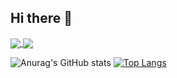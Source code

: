## Hi there 👋

<a href="https://github.com/anuraghazra/github-readme-stats">
  <img align="center" src="![Anurag's GitHub stats](![Anurag's GitHub stats](https://github-readme-stats.vercel.app/api?username=Longlinga&show_icons=true&theme=shadow_blue))" />
</a>
<a href="https://github.com/anuraghazra/convoychat">
  <img align="center" src="[![Top Langs]([![Top Langs](https://github-readme-stats.vercel.app/api/top-langs/?username=Longlinga&layout=compact)]())" />
</a>

![Anurag's GitHub stats](https://github-readme-stats.vercel.app/api?username=Longlinga&show_icons=true&theme=shadow_blue)
[![Top Langs](https://github-readme-stats.vercel.app/api/top-langs/?username=Longlinga&layout=compact)]()

<!--
**Longlinga/Longlinga** is a ✨ _special_ ✨ repository because its `README.md` (this file) appears on your GitHub profile.

Here are some ideas to get you started:

- 🔭 I’m currently working on ...
- 🌱 I’m currently learning ...
- 👯 I’m looking to collaborate on ...
- 🤔 I’m looking for help with ...
- 💬 Ask me about ...
- 📫 How to reach me: ...
- 😄 Pronouns: ...
- ⚡ Fun fact: ...
-->
